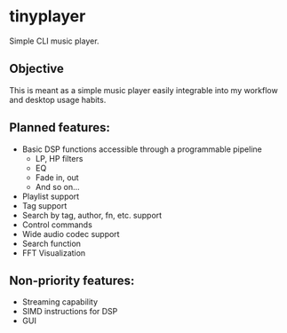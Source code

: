 # tinyplayer

Simple CLI music player.

## Objective

This is meant as a simple music player easily integrable into my workflow and desktop usage habits.

## Planned features:

* Basic DSP functions accessible through a programmable pipeline
	- LP, HP filters
	- EQ
	- Fade in, out
	- And so on...
* Playlist support
* Tag support
* Search by tag, author, fn, etc. support
* Control commands
* Wide audio codec support
* Search function
* FFT Visualization

## Non-priority features:

* Streaming capability
* SIMD instructions for DSP
* GUI
